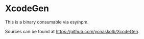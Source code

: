 # XcodeGen

This is a binary consumable via esy/npm.

Sources can be found at https://github.com/yonaskolb/XcodeGen.
